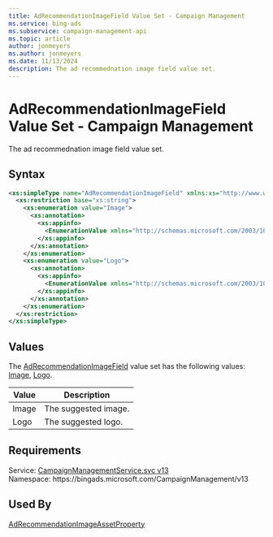 ```yaml
---
title: AdRecommendationImageField Value Set - Campaign Management
ms.service: bing-ads
ms.subservice: campaign-management-api
ms.topic: article
author: jonmeyers
ms.author: jonmeyers
ms.date: 11/13/2024
description: The ad recommednation image field value set.
---
```

# AdRecommendationImageField Value Set - Campaign Management
The ad recommednation image field value set.

## Syntax
```xml
<xs:simpleType name="AdRecommendationImageField" xmlns:xs="http://www.w3.org/2001/XMLSchema">
  <xs:restriction base="xs:string">
    <xs:enumeration value="Image">
      <xs:annotation>
        <xs:appinfo>
          <EnumerationValue xmlns="http://schemas.microsoft.com/2003/10/Serialization/">1</EnumerationValue>
        </xs:appinfo>
      </xs:annotation>
    </xs:enumeration>
    <xs:enumeration value="Logo">
      <xs:annotation>
        <xs:appinfo>
          <EnumerationValue xmlns="http://schemas.microsoft.com/2003/10/Serialization/">2</EnumerationValue>
        </xs:appinfo>
      </xs:annotation>
    </xs:enumeration>
  </xs:restriction>
</xs:simpleType>
```

## <a name="values"></a>Values

The [AdRecommendationImageField](adrecommendationimagefield.md) value set has the following values: [Image](#image), [Logo](#logo).

|Value|Description|
|-----------|---------------|
|<a name="image"></a>Image|The suggested image.|
|<a name="logo"></a>Logo|The suggested logo.|

## Requirements
Service: [CampaignManagementService.svc v13](https://campaign.api.bingads.microsoft.com/Api/Advertiser/CampaignManagement/v13/CampaignManagementService.svc)  
Namespace: https\://bingads.microsoft.com/CampaignManagement/v13  

## Used By
[AdRecommendationImageAssetProperty](adrecommendationimageassetproperty.md)  
